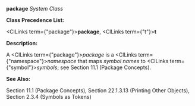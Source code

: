 **package** *System Class* 



**Class Precedence List:** 



<ClLinks  term={"package"}><b>package</b></ClLinks>, <ClLinks  term={"t"}><b>t</b></ClLinks> 



**Description:** 



A <ClLinks  term={"package"}><i>package</i></ClLinks> is a <ClLinks  term={"namespace"}><i>namespace</i></ClLinks> that maps *symbol names* to <ClLinks  term={"symbol"}><i>symbols</i></ClLinks>; see Section 11.1 (Package Concepts). 



**See Also:** 



Section 11.1 (Package Concepts), Section 22.1.3.13 (Printing Other Objects), Section 2.3.4 (Symbols as Tokens) 



